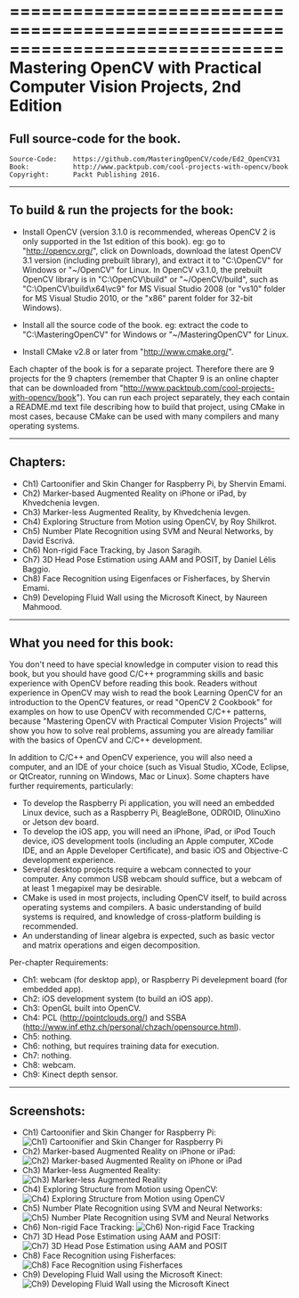 ==============================================================================
Mastering OpenCV with Practical Computer Vision Projects, 2nd Edition
==============================================================================
Full source-code for the book.
--------------------------------------------------------------------------------

    Source-Code:    https://github.com/MasteringOpenCV/code/Ed2_OpenCV31
    Book:           http://www.packtpub.com/cool-projects-with-opencv/book
    Copyright:      Packt Publishing 2016.


--------------------------------------------------------------------------------
To build & run the projects for the book:
--------------------------------------------------------------------------------
- Install OpenCV (version 3.1.0 is recommended, whereas OpenCV 2 is only supported in the 1st edition of this book). eg: go to "http://opencv.org/", click on
  Downloads, download the latest OpenCV 3.1 version (including prebuilt library), and extract
  it to "C:\OpenCV" for Windows or "~/OpenCV" for Linux. In OpenCV v3.1.0, the
  prebuilt OpenCV library is in "C:\OpenCV\build" or "~/OpenCV/build", such as
  "C:\OpenCV\build\x64\vc9" for MS Visual Studio 2008 (or "vs10" folder for MS 
  Visual Studio 2010, or the "x86" parent folder for 32-bit Windows).

- Install all the source code of the book. eg: extract the code to
  "C:\MasteringOpenCV" for Windows or "~/MasteringOpenCV" for Linux.
  
- Install CMake v2.8 or later from "http://www.cmake.org/".

Each chapter of the book is for a separate project. Therefore there are 9
projects for the 9 chapters (remember that Chapter 9 is an online chapter that
can be downloaded from "http://www.packtpub.com/cool-projects-with-opencv/book").
You can run each project separately, they each contain a README.md text file
describing how to build that project, using CMake in most cases, because CMake
can be used with many compilers and many operating systems.


--------------------------------------------------------------------------------
Chapters:
--------------------------------------------------------------------------------
- Ch1) Cartoonifier and Skin Changer for Raspberry Pi, by Shervin Emami.
- Ch2) Marker-based Augmented Reality on iPhone or iPad, by Khvedchenia Ievgen.
- Ch3) Marker-less Augmented Reality, by Khvedchenia Ievgen.
- Ch4) Exploring Structure from Motion using OpenCV, by Roy Shilkrot.
- Ch5) Number Plate Recognition using SVM and Neural Networks, by David Escrivá.
- Ch6) Non-rigid Face Tracking, by Jason Saragih.
- Ch7) 3D Head Pose Estimation using AAM and POSIT, by Daniel Lélis Baggio.
- Ch8) Face Recognition using Eigenfaces or Fisherfaces, by Shervin Emami.
- Ch9) Developing Fluid Wall using the Microsoft Kinect, by Naureen Mahmood.


--------------------------------------------------------------------------------
What you need for this book:
--------------------------------------------------------------------------------
You don't need to have special knowledge in computer vision to read this book,
but you should have good C/C++ programming skills and basic experience with
OpenCV before reading this book. Readers without experience in OpenCV may wish to
read the book Learning OpenCV for an introduction to the OpenCV features, or read
"OpenCV 2 Cookbook" for examples on how to use OpenCV with recommended C/C++
patterns, because "Mastering OpenCV with Practical Computer Vision Projects" will
show you how to solve real problems, assuming you are already familiar with the
basics of OpenCV and C/C++ development.

In addition to C/C++ and OpenCV experience, you will also need a computer, and an
IDE of your choice (such as Visual Studio, XCode, Eclipse, or QtCreator, running
on Windows, Mac or Linux). Some chapters have further requirements, particularly:

- To develop the Raspberry Pi application, you will need an embedded Linux device,
  such as a Raspberry Pi, BeagleBone, ODROID, OlinuXino or Jetson dev board.
- To develop the iOS app, you will need an iPhone, iPad, or iPod Touch device,
  iOS development tools (including an Apple computer, XCode IDE, and an Apple
  Developer Certificate), and basic iOS and Objective-C development experience.
- Several desktop projects require a webcam connected to your computer. Any
  common USB webcam should suffice, but a webcam of at least 1 megapixel may be
  desirable.
- CMake is used in most projects, including OpenCV itself, to build across
  operating systems and compilers. A basic understanding of build systems is
  required, and knowledge of cross-platform building is recommended.
- An understanding of linear algebra is expected, such as basic vector and matrix
  operations and eigen decomposition.

Per-chapter Requirements:
- Ch1: webcam (for desktop app), or Raspberry Pi develepment board (for embedded app).
- Ch2: iOS development system (to build an iOS app).
- Ch3: OpenGL built into OpenCV.
- Ch4: PCL (http://pointclouds.org/) and SSBA (http://www.inf.ethz.ch/personal/chzach/opensource.html).
- Ch5: nothing.
- Ch6: nothing, but requires training data for execution.
- Ch7: nothing.
- Ch8: webcam.
- Ch9: Kinect depth sensor.


--------------------------------------------------------------------------------
Screenshots:
--------------------------------------------------------------------------------
- Ch1) Cartoonifier and Skin Changer for Raspberry Pi:
![Ch1) Cartoonifier and Skin Changer for Raspberry Pi](https://raw.github.com/MasteringOpenCV/code/Ed2_OpenCV31/Chapter1_EmbeddedCartoonifier/screenshot.png)
- Ch2) Marker-based Augmented Reality on iPhone or iPad:
![Ch2) Marker-based Augmented Reality on iPhone or iPad](https://raw.github.com/MasteringOpenCV/code/master/Chapter2_iPhoneAR/screenshot.png)
- Ch3) Marker-less Augmented Reality:
![Ch3) Marker-less Augmented Reality](https://raw.github.com/MasteringOpenCV/code/master/Chapter3_MarkerlessAR/screenshot.png)
- Ch4) Exploring Structure from Motion using OpenCV:
![Ch4) Exploring Structure from Motion using OpenCV](https://raw.github.com/MasteringOpenCV/code/master/Chapter4_StructureFromMotion/screenshot.png)
- Ch5) Number Plate Recognition using SVM and Neural Networks:
![Ch5) Number Plate Recognition using SVM and Neural Networks](https://raw.github.com/MasteringOpenCV/code/master/Chapter5_NumberPlateRecognition/screenshot.png)
- Ch6) Non-rigid Face Tracking:
![Ch6) Non-rigid Face Tracking](https://raw.github.com/MasteringOpenCV/code/master/Chapter6_NonRigidFaceTracking/screenshot.png)
- Ch7) 3D Head Pose Estimation using AAM and POSIT:
![Ch7) 3D Head Pose Estimation using AAM and POSIT](https://raw.github.com/MasteringOpenCV/code/master/Chapter7_HeadPoseEstimation/screenshot.png)
- Ch8) Face Recognition using Fisherfaces:
![Ch8) Face Recognition using Fisherfaces](https://raw.github.com/MasteringOpenCV/code/master/Chapter8_FaceRecognition/screenshot.png)
- Ch9) Developing Fluid Wall using the Microsoft Kinect:
![Ch9) Developing Fluid Wall using the Microsoft Kinect](https://raw.github.com/MasteringOpenCV/code/master/Chapter9_FluidInteractionUsingKinect/screenshot.png)


